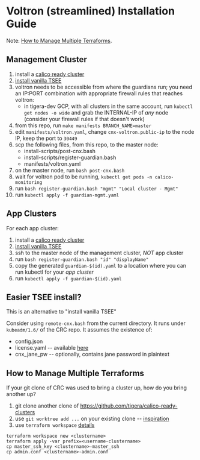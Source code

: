 
# Voltron (streamlined) Installation Guide

Note: [How to Manage Multiple Terraforms](#how-to-manage-multiple-terraforms).

## Management Cluster

1. install a [calico ready cluster](https://github.com/tigera/calico-ready-clusters)
1. [install vanilla TSEE](https://tigera.atlassian.net/wiki/spaces/ENG/pages/46759954/Install+CNX+with+CRC+calico-ready-clusters)
1. voltron needs to be accessible from where the guardians run; you need an IP:PORT combination with appropriate firewall rules that
reaches voltron:
   - in tigera-dev GCP, with all clusters in the same account, run `kubectl get nodes -o wide` and grab the INTERNAL-IP of _any_ node  
   (consider your firewall rules if that doesn't work)
1. from this repo, run `make manifests BRANCH_NAME=master`
1. edit `manifests/voltron.yaml`, change `cnx-voltron.public-ip` to the node IP, keep the port to `30449`
1. scp the following files, from this repo, to the master node:  
   - install-scripts/post-cnx.bash
   - install-scripts/register-guardian.bash
   - manifests/voltron.yaml
1. on the master node, run `bash post-cnx.bash`
1. wait for voltron pod to be running, `kubectl get pods -n calico-monitoring`
1. run `bash register-guardian.bash "mgmt" "Local cluster - Mgmt"`
1. run `kubectl apply -f guardian-mgmt.yaml`

## App Clusters

For each app cluster:

1. install a [calico ready cluster](https://github.com/tigera/calico-ready-clusters)
1. [install vanilla TSEE](https://tigera.atlassian.net/wiki/spaces/ENG/pages/46759954/Install+CNX+with+CRC+calico-ready-clusters)
1. ssh to the master node of the management cluster, _NOT_ app cluster
1. run `bash register-guardian.bash "id" "displayName"`
1. copy the generated `guardian-$(id).yaml` to a location where you can run kubectl for your _app cluster_
1. run `kubectl apply -f guardian-$(id).yaml`

## Easier TSEE install?

This is an alternative to "install vanilla TSEE"

Consider using `remote-cnx.bash` from the current directory. It runs under
`kubeadm/1.6/` of the CRC repo. It assumes the existence of:

- config.json
- license.yaml  -- available [here](https://tigera.atlassian.net/wiki/spaces/ENG/pages/44925032/Files+we+should+neither+lose+nor+give+away+test+licenses+secrets+etc)
- cnx_jane_pw   -- optionally, contains jane password in plaintext

## How to Manage Multiple Terraforms

If your git clone of CRC was used to bring a cluster up, how do you bring another up?

1. git clone another clone of https://github.com/tigera/calico-ready-clusters
1. use `git worktree add ...` on your existing clone -- [inspiration](https://spin.atomicobject.com/2016/06/26/parallelize-development-git-worktrees/)
1. use `terraform workspace` [details](https://www.terraform.io/docs/state/workspaces.html)

```
terraform workspace new <clustername>
terraform apply -var prefix=<username-clustername>
cp master_ssh_key <clustername>-master_ssh
cp admin.conf <clustername>-admin.conf
```


